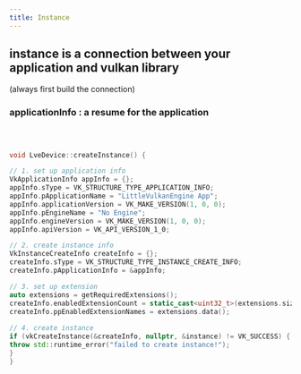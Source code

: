 ```yaml
---
title: Instance
---
```

## instance is a connection between your application and vulkan library

(always first build the connection)


### applicationInfo : a resume for the application

  
  
  

```cpp

  

void LveDevice::createInstance() {

// 1. set up application info
VkApplicationInfo appInfo = {};
appInfo.sType = VK_STRUCTURE_TYPE_APPLICATION_INFO;
appInfo.pApplicationName = "LittleVulkanEngine App";
appInfo.applicationVersion = VK_MAKE_VERSION(1, 0, 0);
appInfo.pEngineName = "No Engine";
appInfo.engineVersion = VK_MAKE_VERSION(1, 0, 0);
appInfo.apiVersion = VK_API_VERSION_1_0;

// 2. create instance info
VkInstanceCreateInfo createInfo = {};
createInfo.sType = VK_STRUCTURE_TYPE_INSTANCE_CREATE_INFO;
createInfo.pApplicationInfo = &appInfo;

// 3. set up extension
auto extensions = getRequiredExtensions();
createInfo.enabledExtensionCount = static_cast<uint32_t>(extensions.size());
createInfo.ppEnabledExtensionNames = extensions.data();
  
// 4. create instance
if (vkCreateInstance(&createInfo, nullptr, &instance) != VK_SUCCESS) {
throw std::runtime_error("failed to create instance!");
}
}
```


